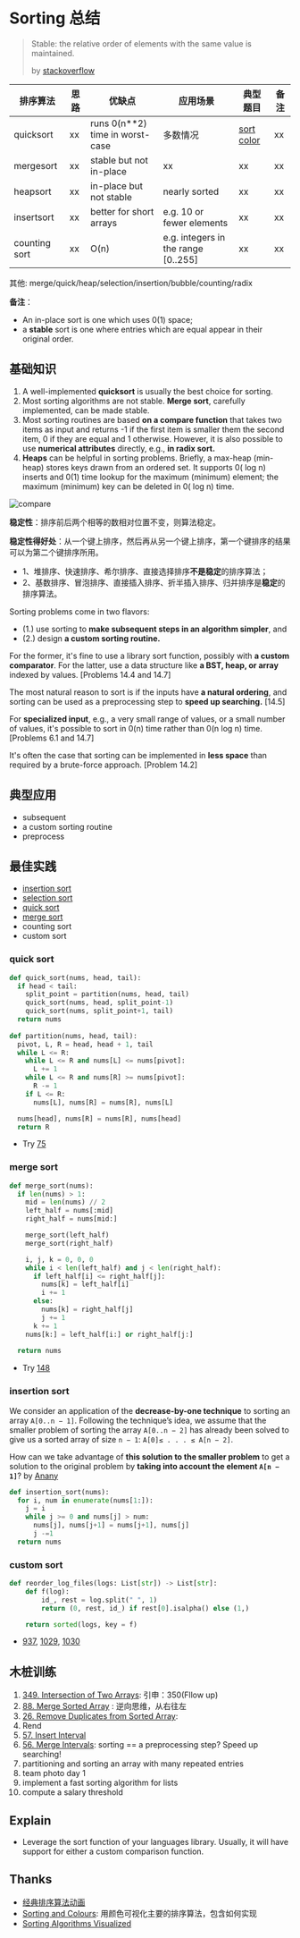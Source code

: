 # Sorting 总结

> Stable: the relative order of elements with the same value is maintained. 
> 
> by [stackoverflow](https://stackoverflow.com/questions/20761396/why-selection-sort-can-be-stable-or-unstable)



|    排序算法    |思路 |  优缺点 | 应用场景| 典型题目 | 备注 | 
| ---------- | --- | ---------- | --- | --- | --- |
| quicksort | xx |runs 0(n**2) time in worst-case | 多数情况 | [sort color](https://leetcode.com/problems/sort-colors/description/) | xx |
| mergesort | xx | stable but not in-place | xx | xx | xx |
| heapsort | xx | in-place but not stable | nearly sorted | xx | xx |
| insertsort | xx | better for short arrays |  e.g. 10 or fewer elements | xx | xx |
| counting sort | xx | O(n)|  e.g. integers in the range [0..255] | xx | xx |

其他: merge/quick/heap/selection/insertion/bubble/counting/radix 

**备注**：

- An in-place sort is one which uses 0(1) space; 
- a **stable** sort is one where entries which are equal appear in their original order.


## 基础知识

1. A well-implemented **quicksort** is usually the best choice for sorting. 
2. Most sorting algorithms are not stable. **Merge sort**, carefully implemented, can be made stable.
3. Most sorting routines are based **on a compare function** that takes two items as input and returns -1 if the first item is smaller them the second item, 0 if they are equal and 1 otherwise. However, it is also possible to use **numerical attributes** directly, e.g., **in radix sort.**
4. **Heaps** can be helpful in sorting problems. Briefly, a max-heap (min-heap) stores keys drawn from an ordered set. It supports 0( log n) inserts and 0(1) time lookup for the maximum (minimum) element; the maximum (minimum) key can be deleted in 0( log n) time. 


![compare](https://i.imgur.com/ZyzWmIG.png)

**稳定性**：排序前后两个相等的数相对位置不变，则算法稳定。

**稳定性得好处**：从一个键上排序，然后再从另一个键上排序，第一个键排序的结果可以为第二个键排序所用。


* 1、堆排序、快速排序、希尔排序、直接选择排序**不是稳定**的排序算法；
* 2、基数排序、冒泡排序、直接插入排序、折半插入排序、归并排序是**稳定**的排序算法。


Sorting problems come in two flavors: 
 
*  (1.) use sorting to **make subsequent steps in an algorithm simpler**, and 
*  (2.) design **a custom sorting routine.** 
  
 For the former, it's fine to use a library sort function, possibly with **a custom comparator**. For the latter, use a data structure like **a BST, heap, or array** indexed by values. [Problems 14.4 and 14.7]
 
The most natural reason to sort is if the inputs have **a natural ordering**, and sorting can be used as a preprocessing step to **speed up searching.** [14.5]

For **specialized input**, e.g., a very small range of values, or a small number of values, it's possible to sort in 0(n) time rather than 0(n log n) time. [Problems 6.1 and 14.7]

It's often the case that sorting can be implemented in **less space** than required by a brute-force approach. [Problem 14.2]



## 典型应用

- subsequent
- a custom sorting routine
- preprocess 

## 最佳实践

- [insertion sort](https://repl.it/@WillWang42/insertion-sort)
- [selection sort](https://repl.it/@WillWang42/selection-sort)
- [quick sort](https://repl.it/@WillWang42/quick-sort) 
- [merge sort](https://repl.it/@WillWang42/merge-sort) 
- counting sort
- custom sort 

### quick sort 

``` python
def quick_sort(nums, head, tail):
  if head < tail:
    split_point = partition(nums, head, tail)
    quick_sort(nums, head, split_point-1)
    quick_sort(nums, split_point+1, tail)
  return nums
    
def partition(nums, head, tail):
  pivot, L, R = head, head + 1, tail 
  while L <= R:
    while L <= R and nums[L] <= nums[pivot]:
      L += 1
    while L <= R and nums[R] >= nums[pivot]:
      R -= 1
    if L <= R:
      nums[L], nums[R] = nums[R], nums[L]

  nums[head], nums[R] = nums[R], nums[head]
  return R 
```
- Try [75](https://leetcode.com/problems/sort-colors/description/)

### merge sort 

``` python
def merge_sort(nums):
  if len(nums) > 1:
    mid = len(nums) // 2
    left_half = nums[:mid]
    right_half = nums[mid:]

    merge_sort(left_half)
    merge_sort(right_half)

    i, j, k = 0, 0, 0
    while i < len(left_half) and j < len(right_half):
      if left_half[i] <= right_half[j]:
        nums[k] = left_half[i]
        i += 1
      else:
        nums[k] = right_half[j]
        j += 1
      k += 1
    nums[k:] = left_half[i:] or right_half[j:]
    
  return nums
```

- Try [148](https://leetcode.com/problems/sort-list/)

### insertion sort 

We consider an application of the **decrease-by-one technique** tosorting an array `A[0..n − 1]`. Following the technique’s idea, we assume that the smaller problem of sorting the array `A[0..n − 2]` has already been solved to give us a sorted array of size `n − 1`: `A[0]≤ . . . ≤ A[n − 2]`. 

How can we take advantage of **this solution to the smaller problem** to get a solution to the original problem by **taking into account the element `A[n − 1]`**?  by [Anany](https://www.amazon.com/Introduction-Design-Analysis-Algorithms-3rd/dp/0132316811)

``` python
def insertion_sort(nums):
  for i, num in enumerate(nums[1:]):
    j = i
    while j >= 0 and nums[j] > num:
      nums[j], nums[j+1] = nums[j+1], nums[j]
      j -=1 
  return nums
```

### custom sort 

``` python
def reorder_log_files(logs: List[str]) -> List[str]:
    def f(log):
        id_, rest = log.split(" ", 1)
        return (0, rest, id_) if rest[0].isalpha() else (1,)

    return sorted(logs, key = f) 
```

- [937](https://leetcode.com/problems/reorder-log-files/), [1029](https://leetcode.com/problems/two-city-scheduling/), [1030](https://leetcode.com/problems/matrix-cells-in-distance-order/)

## 木桩训练

1. [349. Intersection of Two Arrays](https://leetcode.com/problems/intersection-of-two-arrays/description/): 引申：350(Fllow up)
2. [88. Merge Sorted Array](https://leetcode.com/problems/merge-sorted-array/description/) : 逆向思维，从右往左
3. [26. Remove Duplicates from Sorted Array](https://leetcode.com/problems/remove-duplicates-from-sorted-array/description/):
4. Rend
5. [57. Insert Interval](https://leetcode.com/problems/insert-interval/description/)
6. [56. Merge Intervals](https://leetcode.com/problems/merge-intervals/description/): sorting == a preprocessing step? Speed up searching!
7. partitioning and sorting an array with many repeated entries 
8. team photo day 1 
9. implement a fast sorting algorithm for lists
10. compute a salary threshold


## Explain

- Leverage the sort function of your languages library. Usually, it will have support for either a custom comparison function.


## Thanks 

- [经典排序算法动画](https://github.com/MisterBooo/Article)
- [Sorting and Colours](https://benmosheron.gitlab.io/blog/2019/01/24/sorting.html): 用颜色可视化主要的排序算法，包含如何实现
- [Sorting Algorithms Visualized](https://imgur.com/gallery/voutF)
